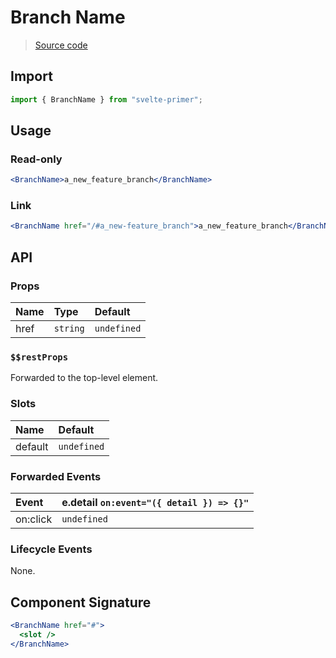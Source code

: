 # Branch Name

> [Source code](../src/BranchName.svelte)

## Import

```js
import { BranchName } from "svelte-primer";
```

## Usage

### Read-only

```jsx
<BranchName>a_new_feature_branch</BranchName>
```

### Link

```jsx
<BranchName href="/#a_new-feature_branch">a_new_feature_branch</BranchName>
```

## API

### Props

| Name | Type     | Default     |
| :--- | :------- | :---------- |
| href | `string` | `undefined` |

### `$$restProps`

Forwarded to the top-level element.

### Slots

| Name    | Default     |
| :------ | :---------- |
| default | `undefined` |

### Forwarded Events

| Event    | e.detail `on:event="({ detail }) => {}"` |
| :------- | :--------------------------------------- |
| on:click | `undefined`                              |

### Lifecycle Events

None.

## Component Signature

```jsx
<BranchName href="#">
  <slot />
</BranchName>
```
